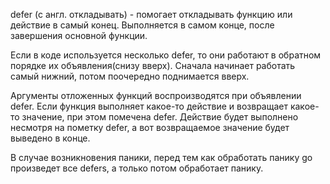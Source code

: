 defer (с англ. откладывать) - помогает откладывать функцию или действие в самый конец. Выполняется в самом конце, после завершения основной функции.

Если в коде используется несколько defer, то они работают в обратном порядке их объявления(снизу вверх). Сначала начинает работать самый нижний, потом поочередно поднимается вверх. 

Аргументы отложенных функций воспроизводятся при объявлении defer. Если функция выполняет какое-то действие и возвращает какое-то значение, при этом помечена defer. Действие будет выполнено несмотря на пометку defer, а вот возвращаемое значение будет выведено в конце.

В случае возникновения паники, перед тем как обработать панику go произведет все defers, а только потом обработает панику. 